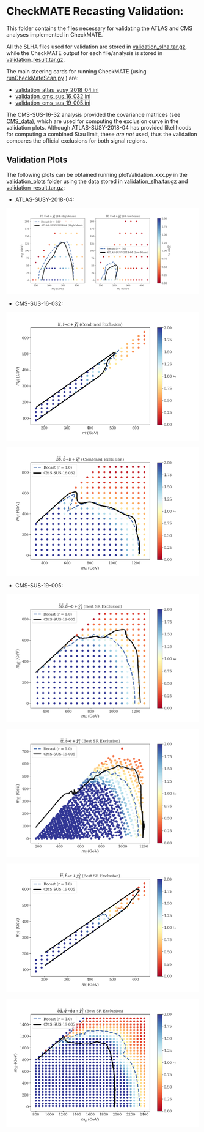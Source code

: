 # CheckMATE Recasting Validation:

This folder contains the files necessary for validating the ATLAS and CMS analyses implemented in CheckMATE.

All the SLHA files used for validation are stored in [validation_slha.tar.gz](./validation_slha.tar.gz),
while the CheckMATE output for each file/analysis is stored in [validation_result.tar.gz](./validation_results.tar.gz).

The main steering cards for running CheckMATE (using [runCheckMateScan.py](../../runCheckMateScan.py) )
are:

 * [validation_atlas_susy_2018_04.ini](validation_atlas_susy_2018_04.ini)
 * [validation_cms_sus_16_032.ini](validation_cms_sus_16_032.ini)
 * [validation_cms_sus_19_005.ini](validation_cms_sus_19_005.ini)

The CMS-SUS-16-32 analysis provided the covariance matrices (see [CMS_data](./validation_plots/CMS_data)), which are used
for computing the exclusion curve in the validation plots.
Although ATLAS-SUSY-2018-04 has provided likelihoods for computing a combined Stau limit, these *are not* used, thus the validation
compares the official exclusions for both signal regions.

## Validation Plots ##

The following plots can be obtained running  plotValidation_xxx.py in the [validation_plots](./validation_plots) folder
using the data stored in [validation_slha.tar.gz](./validation_slha.tar.gz) and  [validation_result.tar.gz](./validation_results.tar.gz):


* ATLAS-SUSY-2018-04:

![Alt text](validation_plots/atlas_susy_2018_04_Stau.png?raw=true "Validation Plot")

* CMS-SUS-16-032:

![Alt text](validation_plots/cms_sus_16_032_T2cc.png?raw=true "Validation Plot")

![Alt text](validation_plots/cms_sus_16_032_T2bb.png?raw=true "Validation Plot")


* CMS-SUS-19-005:

![Alt text](validation_plots/cms_sus_19_005_T2bb.png?raw=true "Validation Plot")

![Alt text](validation_plots/cms_sus_19_005_T2tt.png?raw=true "Validation Plot")

![Alt text](validation_plots/cms_sus_19_005_T2cc.png?raw=true "Validation Plot")

![Alt text](validation_plots/cms_sus_19_005_T1.png?raw=true "Validation Plot")
